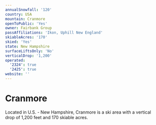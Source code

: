 ```yaml
---
annualSnowfall: '120'
country: USA
mountain: Cranmore
openToPublic: 'Yes'
owner: Fairbank Group
passAffiliations: 'Ikon, Uphill New England'
skiableAcres: '170'
skied: 'Yes'
state: New Hampshire
surfaceLiftsOnly: 'No'
verticalDrop: '1,200'
operated:
  '2324': true
  '2425': true
website: ''
---
```



# Cranmore

Located in U.S. - New Hampshire, Cranmore is a ski area with a vertical drop of 1,200 feet and 170 skiable acres.
